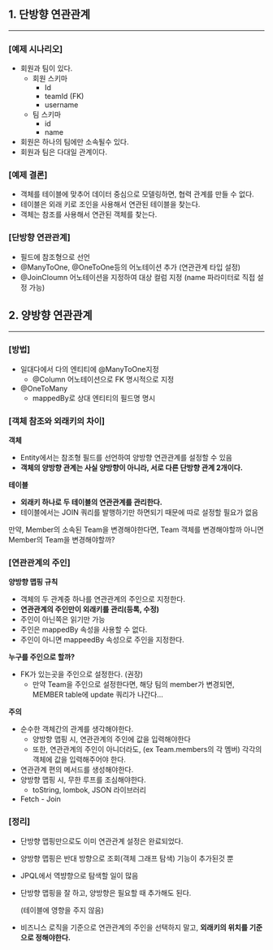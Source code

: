 ## 1. 단방향 연관관계

---

### [예제 시나리오]

- 회원과 팀이 있다.
    - 회원 스키마
        - Id
        - teamId (FK)
        - username
    - 팀 스키마
        - id
        - name
- 회원은 하나의 팀에만 소속될수 있다.
- 회원과 팀은 다대일 관계이다.

### [예제 결론]

- 객체를 테이블에 맞추어 데이터 중심으로 모델링하면, 협력 관계를 만들 수 없다.
- 테이블은 외래 키로 조인을 사용해서 연관된 테이블을 찾는다.
- 객체는 참조를 사용해서 연관된 객체를 찾는다.

### [단방향 연관관계]

- 필드에 참조형으로 선언
- @ManyToOne, @OneToOne등의 어노테이션 추가 (연관관계 타입 설정)
- @JoinCloumn 어노테이션을 지정하여 대상 컬럼 지정 (name 파라미터로 직접 설정 가능)

## 2. 양방향 연관관계

---

### [방법]

- 일대다에서 다의 엔티티에 @ManyToOne지정
    - @Column 어노테이션으로 FK 명시적으로 지정
- @OneToMany
    - mappedBy로 상대 엔티티의 필드명 명시

### [객체 참조와 외래키의 차이]

**객체**

- Entity에서는 참조형 필드를 선언하여 양방향 연관관계를 설정할 수 있음
- **객체의 양방향 관계는 사실 양방향이 아니라, 서로 다른 단방향 관계 2개이다.**

**테이블**

- **외래키 하나로 두 테이블의 연관관계를 관리한다.**
- 테이블에서는 JOIN 쿼리를 발행하기만 하면되기 때문에 따로 설정할 필요가 없음

만약, Member의 소속된 Team을 변경해야한다면, Team 객체를 변경해야할까 아니면 Member의 Team을 변경해야할까?

### [연관관계의 주인]

**양방향 맵핑 규칙**

- 객체의 두 관계중 하나를 연관관계의 주인으로 지정한다.
- **연관관계의 주인만이 외래키를 관리(등록, 수정)**
- 주인이 아닌쪽은 읽기만 가능
- 주인은 mappedBy 속성을 사용할 수 없다.
- 주인이 아니면 mappeedBy 속성으로 주인을 지정한다.

**누구를 주인으로 할까?**

- FK가 있는곳을 주인으로 설정한다. (권장)
    - 만약 Team을 주인으로 설정한다면, 해당 팀의 member가 변경되면, MEMBER table에 update 쿼리가 나간다…

**주의**

- 순수한 객체간의 관계를 생각해야한다.
    - 양방향 맵핑 시, 연관관계의 주인에 값을 입력해야한다
    - 또한, 연관관계의 주인이 아니더라도, (ex Team.members의 각 멤버) 각각의 객체에 값을 입력해주어야 한다.
- 연관관계 편의 메서드를 생성해야한다.
- 양방향 맵핑 시, 무한 루프를 조심해야한다.
    - toString, lombok, JSON 라이브러리
- Fetch - Join

### [정리]

- 단방향 맵핑만으로도 이미 연관관계 설정은 완료되었다.
- 양방향 맵핑은 반대 방향으로 조회(객체 그래프 탐색) 기능이 추가된것 뿐
- JPQL에서 역뱡향으로 탐색할 일이 많음
- 단방향 맵핑을 잘 하고, 양방향은 필요할 때 추가해도 된다.

  (테이블에 영향을 주지 않음)

- 비즈니스 로직을 기준으로 연관관계의 주인을 선택하지 말고, **외래키의 위치를 기준으로 정해야한다.**